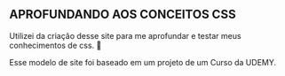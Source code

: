 ## APROFUNDANDO AOS CONCEITOS CSS

Utilizei da criação desse site para me aprofundar e testar meus conhecimentos de css. :rocket: 

Esse modelo de site foi baseado em um projeto de um Curso da UDEMY.


